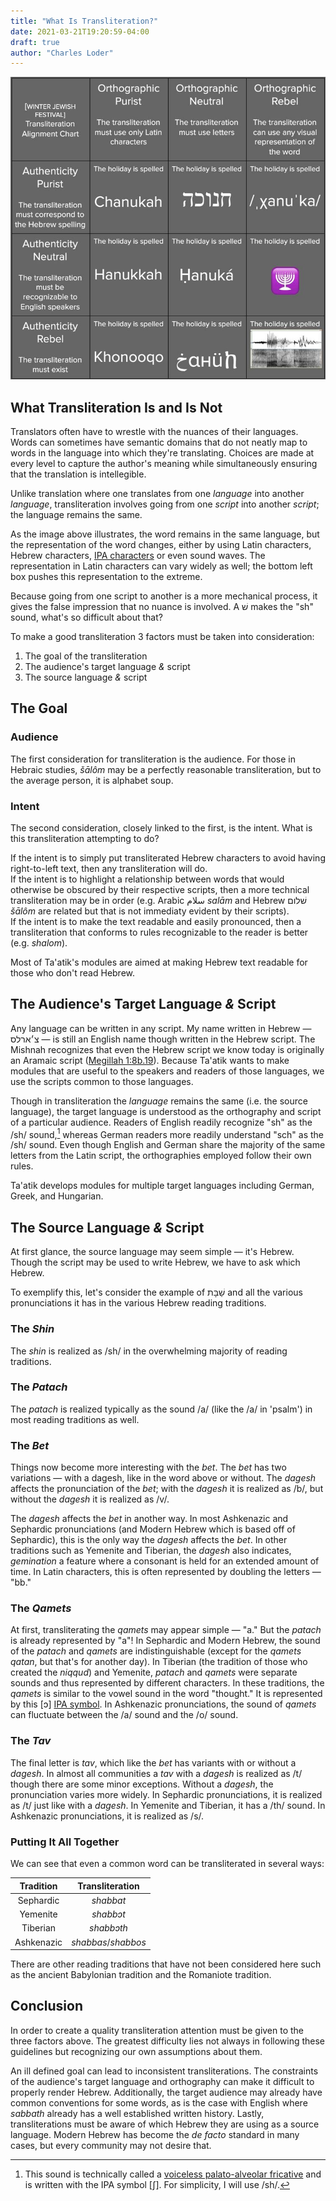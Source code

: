 ```yaml
---
title: "What Is Transliteration?"
date: 2021-03-21T19:20:59-04:00
draft: true
author: "Charles Loder"
---
```


![Hannukah Transliteration Chart](hannukah-transliteration-chart-50-percent.jpg)

## What Transliteration Is and Is Not

Translators often have to wrestle with the nuances of their languages.
Words can sometimes have semantic domains that do not neatly map to words in the language into which they're translating.
Choices are made at every level to capture the author's meaning while simultaneously ensuring that the translation is intellegible.

Unlike translation where one translates from one _language_ into another _language_, transliteration involves going from one _script_ into another _script_; the language remains the same.

As the image above illustrates, the word remains in the same language, but the representation of the word changes, either by using Latin characters, Hebrew characters, [IPA characters](https://en.wikipedia.org/wiki/International_Phonetic_Alphabet) or even sound waves.
The representation in Latin characters can vary widely as well; the bottom left box pushes this representation to the extreme.

Because going from one script to another is a more mechanical process, it gives the false impression that no nuance is involved.
A שׁ makes the "sh" sound, what's so difficult about that?

To make a good transliteration 3 factors must be taken into consideration:

1. The goal of the transliteration
2. The audience's target language _&_ script
3. The source language _&_ script

## The Goal

### Audience

The first consideration for transliteration is the audience.
For those in Hebraic studies, _šālôm_ may be a perfectly reasonable transliteration, but to the average person, it is alphabet soup.

### Intent

The second consideration, closely linked to the first, is the intent.
What is this transliteration attempting to do?

If the intent is to simply put transliterated Hebrew characters to avoid having right-to-left text, then any transliteration will do. <br/>
If the intent is to highlight a relationship between words that would otherwise be obscured by their respective scripts, then a more technical transliteration may be in order (e.g. Arabic سلام _salām_ and Hebrew שׁלום _šālôm_ are related but that is not immediaty evident by their scripts). <br/>
If the intent is to make the text readable and easily pronounced, then a transliteration that conforms to rules recognizable to the reader is better (e.g. _shalom_).

Most of Ta'atik's modules are aimed at making Hebrew text readable for those who don't read Hebrew.

## The Audience's Target Language _&_ Script

Any language can be written in any script.
My name written in Hebrew — צ׳ארלס — is still an English name though written in the Hebrew script.
The Mishnah recognizes that even the Hebrew script we know today is originally an Aramaic script ([Megillah 1:8b.19](https://www.sefaria.org/Megillah.8b.19?lang=bi)).
Because Ta'atik wants to make modules that are useful to the speakers and readers of those languages, we use the scripts common to those languages.

Though in transliteration the _language_ remains the same (i.e. the source language), the target language is understood as the orthography and script of a particular audience.
Readers of English readily recognize "sh" as the /sh/ sound,[^1] whereas German readers more readily understand "sch" as the /sh/ sound.
Even though English and German share the majority of the same letters from the Latin script, the orthographies employed follow their own rules.

[^1]: This sound is technically called a [voiceless palato-alveolar fricative](https://en.wikipedia.org/wiki/Voiceless_postalveolar_fricative#Voiceless_palato-alveolar_fricative) and is written with the IPA symbol [ʃ]. For simplicity, I will use /sh/.

Ta'atik develops modules for multiple target languages including German, Greek, and Hungarian.

## The Source Language _&_ Script

At first glance, the source language may seem simple — it's Hebrew.
Though the script may be used to write Hebrew, we have to ask which Hebrew.

To exemplify this, let's consider the example of שַׁבָּת and all the various pronunciations it has in the various Hebrew reading traditions.

### The _Shin_

The _shin_ is realized as /sh/ in the overwhelming majority of reading traditions.

### The _Patach_

The _patach_ is realized typically as the sound /a/ (like the /a/ in 'psalm') in most reading traditions as well.

### The _Bet_

Things now become more interesting with the _bet_.
The _bet_ has two variations — with a dagesh, like in the word above or without.
The _dagesh_ affects the pronunciation of the _bet_; with the _dagesh_ it is realized as /b/, but without the _dagesh_ it is realized as /v/.

The _dagesh_ affects the _bet_ in another way. In most Ashkenazic and Sephardic pronunciations (and Modern Hebrew which is based off of Sephardic), this is the only way the _dagesh_ affects the _bet_.
In other traditions such as Yemenite and Tiberian, the  _dagesh_ also indicates, _gemination_ a feature where a consonant is held for an extended amount of time.
In Latin characters, this is often represented by doubling the letters — "bb."

### The _Qamets_

At first, transliterating the _qamets_ may appear simple — "a."
But the _patach_ is already represented by "a"!
In Sephardic and Modern Hebrew, the sound of the _patach_ and _qamets_ are indistinguishable (except for the _qamets qatan_, but that's for another day).
In Tiberian (the tradition of those who created the _niqqud_) and Yemenite, _patach_ and _qamets_ were separate sounds and thus represented by different characters. In these traditions, the _qamets_ is similar to the vowel sound in the word "thought."
It is represented by this [ɔ] [IPA symbol](https://en.wikipedia.org/wiki/Open-mid_back_rounded_vowel).
In Ashkenazic pronunciations, the sound of _qamets_ can fluctuate between the /a/ sound and the /o/ sound.

### The _Tav_

The final letter is _tav_, which like the _bet_ has variants with or without a _dagesh_.
In almost all communities a _tav_ with a _dagesh_ is realized as /t/ though there are some minor exceptions.
Without a _dagesh_, the pronunciation varies more widely.
In Sephardic pronunciations,  it is realized as /t/ just like with a _dagesh_.
In Yemenite and Tiberian, it has a /th/ sound.
In Ashkenazic pronunciations, it is realized as /s/.

### Putting It All Together

We can see that even a common word can be transliterated in several ways:

| Tradition |   Transliteration   |
| :-------: | :-----------------: |
| Sephardic  |      _shabbat_      |
|  Yemenite   |      _shabbɔt_      |
| Tiberian  |     _shabbɔth_      |
| Ashkenazic | _shabbas_/_shabbos_ |

There are other reading traditions that have not been considered here such as the ancient Babylonian tradition and the Romaniote tradition.

## Conclusion

In order to create a quality transliteration attention must be given to the three factors above.
The greatest difficulty lies not always in following these guidelines but recognizing our own assumptions about them.

An ill defined goal can lead to inconsistent transliterations.
The constraints of the audience's target language and orthography can make it difficult to properly render Hebrew.
Additionally, the target audience may already have common conventions for some words, as is the case with English where _sabbath_ already has a well established written history.
Lastly, transliterations must be aware of which Hebrew they are using as a source language.
Modern Hebrew has become the _de facto_ standard in many cases, but every community may not desire that.
